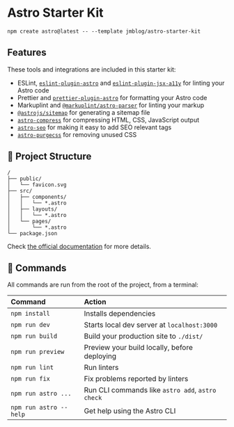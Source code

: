 # Astro Starter Kit

```
npm create astro@latest -- --template jmblog/astro-starter-kit
```

## Features

These tools and integrations are included in this starter kit:

- ESLint, [`eslint-plugin-astro`](https://github.com/ota-meshi/eslint-plugin-astro) and [`eslint-plugin-jsx-a11y`](https://github.com/jsx-eslint/eslint-plugin-jsx-a11y) for linting your Astro code
- Prettier and [`prettier-plugin-astro`](https://github.com/withastro/prettier-plugin-astro) for formatting your Astro code
- Markuplint and [`@markuplint/astro-parser`](https://github.com/markuplint/markuplint/tree/dev/packages/@markuplint/astro-parser) for linting your markup
- [`@astrojs/sitemap`](https://docs.astro.build/en/guides/integrations-guide/sitemap/) for generating a sitemap file
- [`astro-compress`](https://github.com/astro-community/astro-compress) for compressing HTML, CSS, JavaScript output
- [`astro-seo`](https://github.com/jonasmerlin/astro-seo) for making it easy to add SEO relevant tags
- [`astro-purgecss`](https://github.com/codiume/orbit/tree/main/packages/astro-purgecss) for removing unused CSS

## 🚀 Project Structure

```
/
├── public/
│   └── favicon.svg
├── src/
│   ├── components/
│   │   └── *.astro
│   ├── layouts/
│   │   └── *.astro
│   └── pages/
│       └── *.astro
└── package.json
```

Check [the official documentation](https://docs.astro.build/en/core-concepts/project-structure/) for more details.

## 🧞 Commands

All commands are run from the root of the project, from a terminal:

| Command                | Action                                           |
| :--------------------- | :----------------------------------------------- |
| `npm install`          | Installs dependencies                            |
| `npm run dev`          | Starts local dev server at `localhost:3000`      |
| `npm run build`        | Build your production site to `./dist/`          |
| `npm run preview`      | Preview your build locally, before deploying     |
| `npm run lint`         | Run linters                                      |
| `npm run fix`          | Fix problems reported by linters                 |
| `npm run astro ...`    | Run CLI commands like `astro add`, `astro check` |
| `npm run astro --help` | Get help using the Astro CLI                     |
